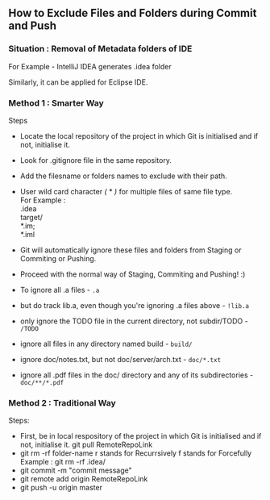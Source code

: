 ## How to Exclude Files and Folders during Commit and Push

### Situation : Removal of Metadata folders of IDE

For Example - IntelliJ IDEA generates .idea folder

Similarly, it can be applied for Eclipse IDE.

### Method 1 : Smarter Way
Steps

* Locate the local repository of the project in which Git is initialised and if not, initialise it.
* Look for .gitignore file in the same repository.
* Add the filesname or folders names to exclude with their path. <br>
* User wild card character *(* * *)* for multiple files of same file type. <br>
For Example : <br>
.idea <br>
target/ <br>
*.im; <br>
*.iml <br>

* Git will automatically ignore these files and folders from Staging or Commiting or Pushing.
* Proceed with the normal way of Staging, Commiting and Pushing! :)

* To ignore all .a files - `.a`

* but do track lib.a, even though you're ignoring .a files above - `!lib.a`

* only ignore the TODO file in the current directory, not subdir/TODO - `/TODO`

* ignore all files in any directory named build - `build/`

* ignore doc/notes.txt, but not doc/server/arch.txt - `doc/*.txt`

* ignore all .pdf files in the doc/ directory and any of its subdirectories - `doc/**/*.pdf`

### Method 2 : Traditional Way
Steps:

* First, be in local respository of the project in which Git is initialised and if not, initialise it.
git pull RemoteRepoLink
* git rm -rf folder-name
r stands for Recurrsively
f stands for Forcefully
Example : git rm -rf .idea/
* git commit -m "commit message"
* git remote add origin RemoteRepoLink
* git push -u origin master
